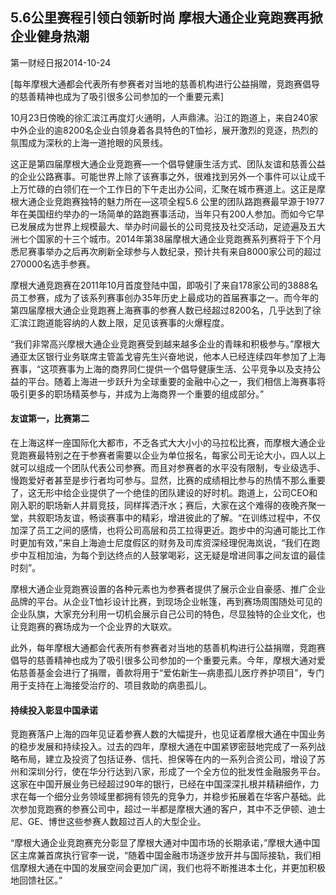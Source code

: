 ## 5.6公里赛程引领白领新时尚 摩根大通企业竟跑赛再掀企业健身热潮

第一财经日报2014-10-24

[每年摩根大通都会代表所有参赛者对当地的慈善机构进行公益捐赠，竞跑赛倡导的慈善精神也成为了吸引很多公司参加的一个重要元素]

10月23日傍晚的徐汇滨江再度灯火通明，人声鼎沸。沿江的跑道上，来自240家中外企业的逾8200名企业白领身着各具特色的T恤衫，展开激烈的竞逐，热烈的氛围成为深秋的上海一道抢眼的风景线。

这正是第四届摩根大通企业竞跑赛—一个倡导健康生活方式、团队友谊和慈善公益的企业公路赛事。可能世界上除了该赛事之外，很难找到另外一个事件可以让成千上万忙碌的白领们在一个工作日的下午走出办公间，汇聚在城市赛道上。这正是摩根大通企业竞跑赛独特的魅力所在—这项全程5.6 公里的团队路跑赛最早源于1977年在美国纽约举办的一场简单的路跑赛事活动，当年只有200人参加。而如今它早已发展成为世界上规模最大、举办时间最长的公司竞技及社交活动，足迹遍及五大洲七个国家的十三个城市。2014年第38届摩根大通企业竞跑赛系列赛将于下个月悉尼赛事举办之后再次刷新全球参与人数纪录，预计共有来自8000家公司的超过270000名选手参赛。

摩根大通竞跑赛在2011年10月首度登陆中国，即吸引了来自178家公司的3888名员工参赛，成为了该系列赛事创办35年历史上最成功的首届赛事之一。而今年的第四届摩根大通企业竞跑赛上海赛事的参赛人数已经超过8200名，几乎达到了徐汇滨江跑道能容纳的人数上限，足见该赛事的火爆程度。

“我们非常高兴摩根大通企业竞跑赛受到越来越多企业的青睐和积极参与。”摩根大通亚太区银行业务联席主管盖戈睿先生兴奋地说，他本人已经连续四年参加了上海赛事，“这项赛事为上海的商界同仁提供一个倡导健康生活、公平竞争以及支持公益的平台。随着上海进一步跃升为全球重要的金融中心之一，我们相信上海赛事将吸引更多的职场精英参与，并成为上海商界一个重要的组成部分。”

#### 友谊第一，比赛第二

在上海这样一座国际化大都市，不乏各式大大小小的马拉松比赛，而摩根大通企业竞跑赛最特别之在于参赛者需要以企业为单位报名，每家公司无论大小，四人以上就可以组成一个团队代表公司参赛。而且对参赛者的水平没有限制，专业级选手、慢跑爱好者甚至是步行者均可参与。显然，比赛的成绩相比参与的热情不那么重要了，这无形中给企业提供了一个绝佳的团队建设的好时机。跑道上，公司CEO和刚入职的职场新人并肩竞技，同样挥洒汗水；赛后，大家在这个难得的夜晚齐聚一堂，共叙职场友谊，畅谈赛事中的精彩，增进彼此的了解。“在训练过程中，不仅加深了员工之间的感情，也将公司高层和员工拉得更近。跑步中的沟通可能比工作时更加有效，”来自上海迪士尼度假区的财务及司库资深经理倪海岚说，“我们在跑步中互相加油，为每个到达终点的人鼓掌喝彩，这无疑是增进同事之间友谊的最佳时刻”。

摩根大通企业竞跑赛设置的各种元素也为参赛者提供了展示企业自豪感、推广企业品牌的平台。从企业T恤衫设计比赛，到现场企业帐篷，再到赛场周围随处可见的企业队旗，大家充分利用一切机会展示自己公司的特色，尽显独特的企业文化，也让竞跑赛的赛场成为一个企业界的大联欢。

此外，每年摩根大通都会代表所有参赛者对当地的慈善机构进行公益捐赠，竞跑赛倡导的慈善精神也成为了吸引很多公司参加的一个重要元素。今年，摩根大通对爱佑慈善基金会进行了捐赠，善款将用于“爱佑新生—病患孤儿医疗养护项目”，专门用于支持在上海接受治疗的、项目救助的病患孤儿。

#### 持续投入彰显中国承诺

竞跑赛落户上海的四年见证着参赛人数的大幅提升，也见证着摩根大通在中国业务的稳步发展和持续投入。过去的四年，摩根大通在中国紧锣密鼓地完成了一系列战略布局，建立及投资了包括证券、信托、担保等在内的一系列合资公司，增设了苏州和深圳分行，使在华分行达到八家，形成了一个全方位的批发性金融服务平台。这家在中国开展业务已经超过90年的银行，已经在中国深深扎根并精耕细作，力求在每一个细分业务领域里都拥有领先的竞争力，并稳步拓展着在华客户基础。此次参加竞跑赛的参赛公司中，超过一半都是摩根大通的客户，其中不乏伊顿、迪士尼、GE、博世这些参赛人数超过百人的大型企业。

“摩根大通企业竞跑赛充分彰显了摩根大通对中国市场的长期承诺，”摩根大通中国区主席兼首席执行官李一说，“随着中国金融市场逐步放开并与国际接轨，我们相信摩根大通在中国的发展空间会更加广阔，我们也将不断推进本土化，并更加积极地回馈社区。”